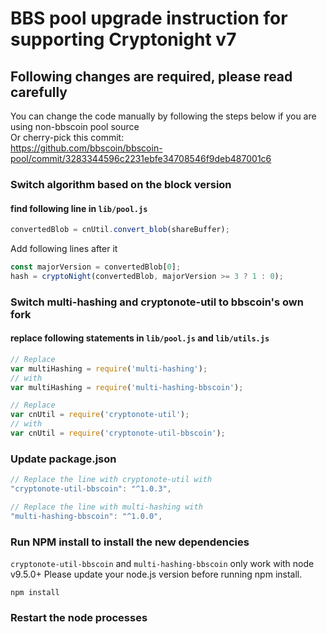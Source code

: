 # BBS pool upgrade instruction for supporting Cryptonight v7

## Following changes are required, please read carefully
You can change the code manually by following the steps below if you are using non-bbscoin pool source <br>
Or cherry-pick this commit: <br>
https://github.com/bbscoin/bbscoin-pool/commit/3283344596c2231ebfe34708546f9deb487001c6


### Switch algorithm based on the block version
#### find following line in `lib/pool.js` 
```js
convertedBlob = cnUtil.convert_blob(shareBuffer);
```
Add following lines after it
```js
const majorVersion = convertedBlob[0];
hash = cryptoNight(convertedBlob, majorVersion >= 3 ? 1 : 0);
```

### Switch multi-hashing and cryptonote-util to bbscoin's own fork
#### replace following statements in `lib/pool.js` and `lib/utils.js`
```js
// Replace 
var multiHashing = require('multi-hashing');
// with 
var multiHashing = require('multi-hashing-bbscoin');

// Replace
var cnUtil = require('cryptonote-util');
// with 
var cnUtil = require('cryptonote-util-bbscoin');
```

### Update package.json
```js
// Replace the line with cryptonote-util with 
"cryptonote-util-bbscoin": "^1.0.3",

// Replace the line with multi-hashing with 
"multi-hashing-bbscoin": "^1.0.0",
```

### Run NPM install to install the new dependencies
`cryptonote-util-bbscoin` and `multi-hashing-bbscoin` only work with node v9.5.0+
Please update your node.js version before running npm install.
```
npm install
```

### Restart the node processes
